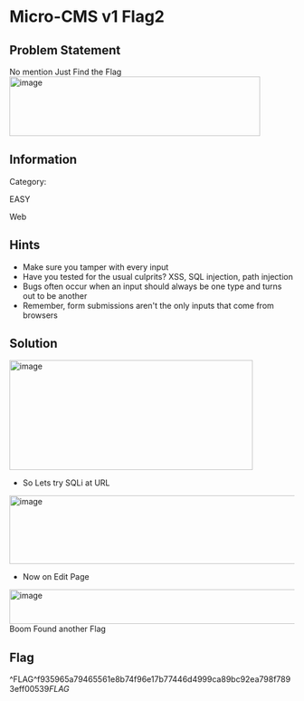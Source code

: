 # Micro-CMS v1 Flag2
## Problem Statement
No mention Just Find the Flag
<img width="443" height="105" alt="image" src="https://github.com/user-attachments/assets/6aca8c05-e31a-4a8a-ac88-c5c482c444fd" />

## Information
Category: 

EASY  

Web

## Hints
* Make sure you tamper with every input
* Have you tested for the usual culprits? XSS, SQL injection, path injection
* Bugs often occur when an input should always be one type and turns out to be another
* Remember, form submissions aren't the only inputs that come from browsers

## Solution

<img width="430" height="194" alt="image" src="https://github.com/user-attachments/assets/e60664e3-302a-48e5-a898-4fed0a423b27" />

* So Lets try SQLi at URL
<img width="655" height="121" alt="image" src="https://github.com/user-attachments/assets/73259456-453a-4dd7-aeb4-ca951dd336a4" />


* Now on Edit Page
<img width="524" height="61" alt="image" src="https://github.com/user-attachments/assets/a1336d03-75f0-4950-8df4-b13fb4e8963f" />
Boom Found another Flag

## Flag
^FLAG^f935965a79465561e8b74f96e17b77446d4999ca89bc92ea798f7893eff00539$FLAG$

